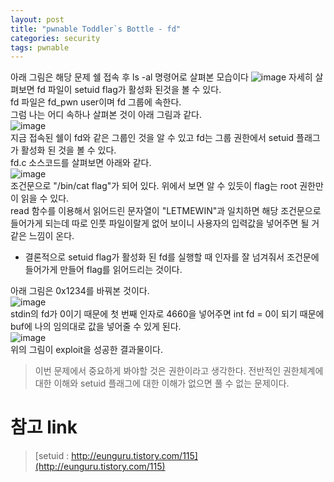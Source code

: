```yaml
---
layout: post
title: "pwnable Toddler`s Bottle - fd"
categories: security
tags: pwnable
---
```

아래 그림은 해당 문제 쉘 접속 후 ls -al 명령어로 살펴본 모습이다
![image](https://user-images.githubusercontent.com/32065940/51157157-fafab580-18c1-11e9-96c9-912517a0bb8e.png)
자세히 살펴보면 fd 파일이 setuid flag가 활성화 된것을 볼 수 있다.  
fd 파일은 fd_pwn user이며 fd 그룹에 속한다.  
그럼 나는 어디 속하나 살펴본 것이 아래 그림과 같다.  
![image](https://user-images.githubusercontent.com/32065940/51157180-11087600-18c2-11e9-8efd-bcda0ce0df94.png)  
지금 접속된 쉘이 fd와 같은 그룹인 것을 알 수 있고 fd는 그룹 권한에서 setuid 플래그가 활성화 된 것을 볼 수 있다.  
fd.c 소스코드를 살펴보면 아래와 같다.  
![image](https://user-images.githubusercontent.com/32065940/51157192-1d8cce80-18c2-11e9-84ff-770698e71995.png)  
조건문으로 "/bin/cat flag"가 되어 있다. 위에서 보면 알 수 있듯이 flag는 root 권한만이 읽을 수 있다.  
read 함수를 이용해서 읽어드린 문자열이 "LETMEWIN"과 일치하면 해당 조건문으로 들어가게 되는데 따로 인풋 파일이랄게 없어 보이니 사용자의 입력값을 넣어주면 될 거 같은 느낌이 온다.  
- 결론적으로 setuid flag가 활성화 된  fd를 실행할 때 인자를 잘 넘겨줘서 조건문에 들어가게 만들어 flag를 읽어드리는 것이다.    

아래 그림은 0x1234를 바꿔본 것이다.  
![image](https://user-images.githubusercontent.com/32065940/51157209-309f9e80-18c2-11e9-85ee-cd69c616fa3e.png)  
stdin의 fd가 0이기 때문에 첫 번째 인자로 4660을 넣어주면 int fd = 0이 되기 때문에 buf에 나의 임의대로 값을 넣어줄 수 있게 된다.  
![image](https://user-images.githubusercontent.com/32065940/51157220-3b5a3380-18c2-11e9-9023-603fb275cc7c.png)  
위의 그림이 exploit을 성공한 결과물이다.  
>이번 문제에서 중요하게 봐야할 것은 권한이라고 생각한다. 전반적인 권한체계에 대한 이해와 setuid 플래그에 대한 이해가 없으면 풀 수 없는 문제이다.    

# 참고 link  
>[setuid : http://eunguru.tistory.com/115](http://eunguru.tistory.com/115)
